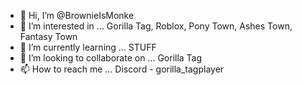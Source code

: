- 👋 Hi, I’m @BrownieIsMonke
- 👀 I’m interested in ... Gorilla Tag, Roblox, Pony Town, Ashes Town, Fantasy Town
- 🌱 I’m currently learning ... STUFF
- 💞️ I’m looking to collaborate on ... Gorilla Tag
- 📫 How to reach me ... Discord - gorilla_tagplayer
<!---
BrownieIsMonke/BrownieIsMonke is a ✨ special ✨ repository because its `README.md` (this file) appears on your GitHub profile.
You can click the Preview link to take a look at your changes.
--->
